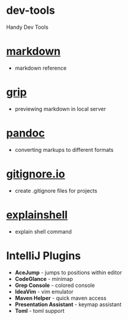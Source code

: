# dev-tools
Handy Dev Tools


# [markdown](https://www.markdownguide.org/basic-syntax/)
* markdown reference

# [grip](https://github.com/joeyespo/grip)
* previewing markdown in local server

# [pandoc](https://pandoc.org/)
* converting markups to different formats

# [gitignore.io](https://gitignore.io)
* create .gitignore files for projects

# [explainshell](https://explainshell.com)
* explain shell command


# IntelliJ Plugins
* __AceJump__ - jumps to positions within editor
* __CodeGlance__ - minimap
* __Grep Console__ - colored console
* __IdeaVim__ - vim emulator
* __Maven Helper__ - quick maven access
* __Presentation Assistant__ - keymap assistant
* __Toml__ - toml support

